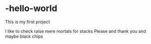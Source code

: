# -hello-world
This is my first project

I like to check raise mere mortals for stacks
Please and thank you and maybe black chips
